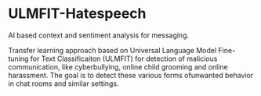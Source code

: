# ULMFIT-Hatespeech
 AI based context and sentiment analysis for messaging.
 
 Transfer learning approach based on Universal Language Model Fine-tuning for Text Classificaiton (ULMFIT) for detection of malicious communication, like cyberbullying, online child grooming and online harassment. The goal is to detect these various forms ofunwanted behavior in chat rooms and similar settings.
